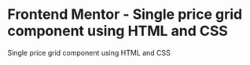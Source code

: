 # Frontend Mentor - Single price grid component using HTML and CSS
Single price grid component using HTML and CSS
